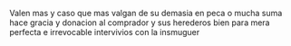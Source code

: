 Valen mas y caso que mas valgan de su demasia en peca o mucha suma hace gracia y donacion al comprador y sus herederos bien para mera perfecta e irrevocable intervivios con la insmuguer